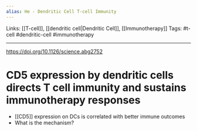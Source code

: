 ```yaml
---
alias: He - Dendritic Cell T-cell Immunity
---
```


Links: [[T-cell]], [[dendritic cell|Dendritic Cell]], [[Immunotherapy]]
Tags: #t-cell #dendritic-cell #immunotherapy 

---

https://doi.org/10.1126/science.abg2752

# CD5 expression by dendritic cells directs T cell immunity and sustains immunotherapy responses

- [[CD5]] expression on DCs is correlated with better immune outcomes
- What is the mechanism?